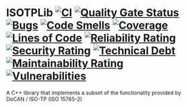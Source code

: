 # ISOTPLib [![CI](https://github.com/vacmg/ISOTPLib/actions/workflows/CI.yml/badge.svg)](https://github.com/vacmg/ISOTPLib/actions/workflows/CI.yml) [![Quality Gate Status](https://sonarcloud.io/api/project_badges/measure?project=vacmg_ISOTPLib&metric=alert_status&token=6e1db01a06323bfe5fde10719e89a2c4314a96c5)](https://sonarcloud.io/summary/new_code?id=vacmg_ISOTPLib) [![Bugs](https://sonarcloud.io/api/project_badges/measure?project=vacmg_ISOTPLib&metric=bugs&token=6e1db01a06323bfe5fde10719e89a2c4314a96c5)](https://sonarcloud.io/summary/new_code?id=vacmg_ISOTPLib) [![Code Smells](https://sonarcloud.io/api/project_badges/measure?project=vacmg_ISOTPLib&metric=code_smells&token=6e1db01a06323bfe5fde10719e89a2c4314a96c5)](https://sonarcloud.io/summary/new_code?id=vacmg_ISOTPLib) [![Coverage](https://sonarcloud.io/api/project_badges/measure?project=vacmg_ISOTPLib&metric=coverage&token=6e1db01a06323bfe5fde10719e89a2c4314a96c5)](https://sonarcloud.io/summary/new_code?id=vacmg_ISOTPLib) [![Lines of Code](https://sonarcloud.io/api/project_badges/measure?project=vacmg_ISOTPLib&metric=ncloc&token=6e1db01a06323bfe5fde10719e89a2c4314a96c5)](https://sonarcloud.io/summary/new_code?id=vacmg_ISOTPLib) [![Reliability Rating](https://sonarcloud.io/api/project_badges/measure?project=vacmg_ISOTPLib&metric=reliability_rating&token=6e1db01a06323bfe5fde10719e89a2c4314a96c5)](https://sonarcloud.io/summary/new_code?id=vacmg_ISOTPLib) [![Security Rating](https://sonarcloud.io/api/project_badges/measure?project=vacmg_ISOTPLib&metric=security_rating&token=6e1db01a06323bfe5fde10719e89a2c4314a96c5)](https://sonarcloud.io/summary/new_code?id=vacmg_ISOTPLib) [![Technical Debt](https://sonarcloud.io/api/project_badges/measure?project=vacmg_ISOTPLib&metric=sqale_index&token=6e1db01a06323bfe5fde10719e89a2c4314a96c5)](https://sonarcloud.io/summary/new_code?id=vacmg_ISOTPLib) [![Maintainability Rating](https://sonarcloud.io/api/project_badges/measure?project=vacmg_ISOTPLib&metric=sqale_rating&token=6e1db01a06323bfe5fde10719e89a2c4314a96c5)](https://sonarcloud.io/summary/new_code?id=vacmg_ISOTPLib) [![Vulnerabilities](https://sonarcloud.io/api/project_badges/measure?project=vacmg_ISOTPLib&metric=vulnerabilities&token=6e1db01a06323bfe5fde10719e89a2c4314a96c5)](https://sonarcloud.io/summary/new_code?id=vacmg_ISOTPLib)
 A C++ library that implements a subset of the functionality provided by DoCAN / ISO-TP (ISO 15765-2)
